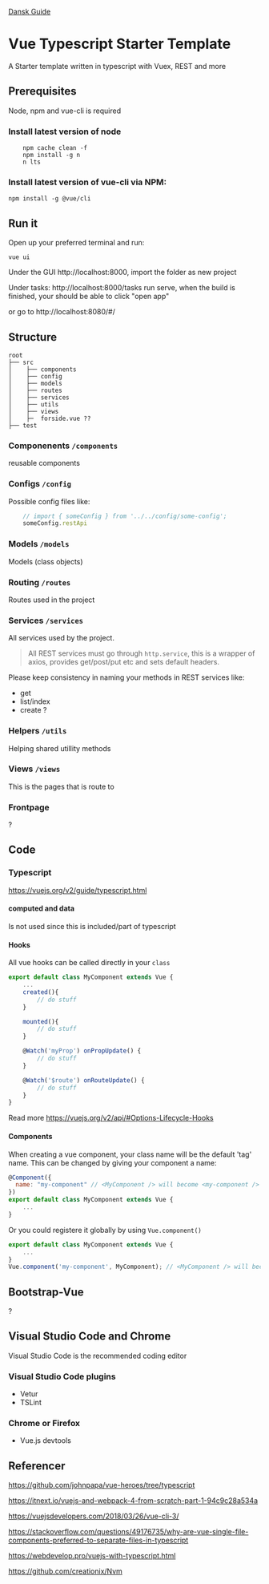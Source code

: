 [Dansk Guide](https://github.com/kennethrorstromnine/VueTypescriptStarterTemplate/blob/master/README_DA.md)

# Vue Typescript Starter Template

A Starter template written in typescript with Vuex, REST and more

## Prerequisites

Node, npm and vue-cli is required

### Install latest version of node

```npm
    npm cache clean -f
    npm install -g n
    n lts
```

### Install latest version of vue-cli via NPM:

`npm install -g @vue/cli`

## Run it

Open up your preferred terminal and run:

`vue ui`

Under the GUI http://localhost:8000, import the folder as new project

Under tasks: http://localhost:8000/tasks run serve, when the build is finished, your should be able to click "open app"

or go to http://localhost:8080/#/

## Structure

```text
root
├── src
│    ├── components
│    ├── config
│    ├── models
│    ├── routes
│    ├── services
│    ├── utils
│    ├── views
│    ├─  forside.vue ??
├── test
```

### Componenents `/components`

reusable components

### Configs `/config`

Possible config files like:

```javascript
    // import { someConfig } from '../../config/some-config';
    someConfig.restApi
```

### Models `/models`

Models (class objects)

### Routing `/routes`

Routes used in the project

### Services `/services`

All services used by the project.

> All REST services must go through `http.service`, this is a wrapper of axios, provides get/post/put etc and sets default headers.

Please keep consistency in naming your methods in REST services like:

- get
- list/index
- create ?

### Helpers `/utils`

Helping shared utillity methods

### Views `/views`

This is the pages that is route to

### Frontpage

?

## Code

### Typescript

https://vuejs.org/v2/guide/typescript.html

#### computed and data
Is not used since this is included/part of typescript


#### Hooks
All vue hooks can be called directly in your `class`

```javascript
export default class MyComponent extends Vue {
    ...
    created(){
        // do stuff
    }

    mounted(){
        // do stuff
    }

    @Watch('myProp') onPropUpdate() {
        // do stuff
    }

    @Watch('$route') onRouteUpdate() {
        // do stuff
    }
}
```

Read more https://vuejs.org/v2/api/#Options-Lifecycle-Hooks


#### Components
When creating a vue component, your class name will be the default 'tag' name.
This can be changed by giving your component a name:

```javascript
@Component({
  name: "my-component" // <MyComponent /> will become <my-component />
})
export default class MyComponent extends Vue {
    ...
}
```

Or you could registere it globally by using `Vue.component()`

```javascript
export default class MyComponent extends Vue {
    ...
}
Vue.component('my-component', MyComponent); // <MyComponent /> will become <my-component />
```

## Bootstrap-Vue
?

## Visual Studio Code and Chrome

Visual Studio Code is the recommended coding editor

### Visual Studio Code plugins

- Vetur
- TSLint

### Chrome or Firefox

- Vue.js devtools

## Referencer

https://github.com/johnpapa/vue-heroes/tree/typescript

https://itnext.io/vuejs-and-webpack-4-from-scratch-part-1-94c9c28a534a

https://vuejsdevelopers.com/2018/03/26/vue-cli-3/

https://stackoverflow.com/questions/49176735/why-are-vue-single-file-components-preferred-to-separate-files-in-typescript

https://webdevelop.pro/vuejs-with-typescript.html

https://github.com/creationix/Nvm
